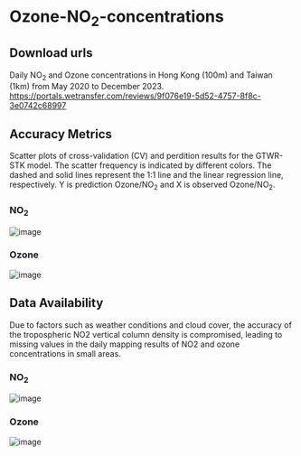 ﻿# Ozone-NO<sub>2</sub>-concentrations
 ## Download urls
 Daily NO<sub>2</sub> and Ozone concentrations in Hong Kong (100m) and Taiwan (1km) from May 2020 to December 2023.
 https://portals.wetransfer.com/reviews/9f076e19-5d52-4757-8f8c-3e0742c68997
 ## Accuracy Metrics
 Scatter plots of cross-validation (CV) and perdition results for the GTWR-STK model. The scatter frequency is indicated by different colors. The dashed and solid lines represent the 1:1 line and the linear regression line, respectively. Y is prediction Ozone/NO<sub>2</sub> and X is observed Ozone/NO<sub>2</sub>.
 ### NO<sub>2</sub>
![image](https://github.com/user-attachments/assets/1d9c5820-de38-44b7-b0c0-233938d3e7cd)
 ### Ozone
![image](https://github.com/user-attachments/assets/4d9b5978-19e2-4d5a-964e-45a9441d6e39)

 ## Data Availability
   Due to factors such as weather conditions and cloud cover, the accuracy of the tropospheric NO2 vertical column density is compromised, leading to missing values in the daily mapping results of NO2 and ozone concentrations in small areas.
 ### NO<sub>2</sub>
 ![image](https://github.com/user-attachments/assets/8a973389-d1e9-40d2-9437-3ed440d3e862)
 ### Ozone
![image](https://github.com/user-attachments/assets/f8634d00-97db-47a8-a2d3-10242429a434)


